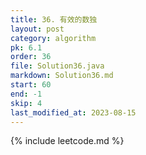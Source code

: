 ```yaml
---
title: 36. 有效的数独
layout: post
category: algorithm
pk: 6.1
order: 36
file: Solution36.java
markdown: Solution36.md
start: 60
end: -1
skip: 4
last_modified_at: 2023-08-15
---
```


{% include leetcode.md %}